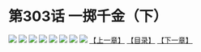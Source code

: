 # 第303话 一掷千金（下）
![](https://mhpic.xiaomingtaiji.net/comic/D/斗破苍穹拆分版/303话/1.jpg-zymk.middle.webp)
![](https://mhpic.xiaomingtaiji.net/comic/D/斗破苍穹拆分版/303话/2.jpg-zymk.middle.webp)
![](https://mhpic.xiaomingtaiji.net/comic/D/斗破苍穹拆分版/303话/3.jpg-zymk.middle.webp)
![](https://mhpic.xiaomingtaiji.net/comic/D/斗破苍穹拆分版/303话/4.jpg-zymk.middle.webp)
![](https://mhpic.xiaomingtaiji.net/comic/D/斗破苍穹拆分版/303话/5.jpg-zymk.middle.webp)
![](https://mhpic.xiaomingtaiji.net/comic/D/斗破苍穹拆分版/303话/6.jpg-zymk.middle.webp)
![](https://mhpic.xiaomingtaiji.net/comic/D/斗破苍穹拆分版/303话/7.jpg-zymk.middle.webp)
![](https://mhpic.xiaomingtaiji.net/comic/D/斗破苍穹拆分版/303话/8.jpg-zymk.middle.webp)
[【上一章】](./302.md)
[【目录】](./README.md)
[【下一章】](./304.md)
